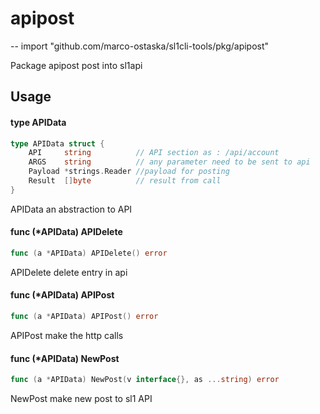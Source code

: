 # apipost
--
    import "github.com/marco-ostaska/sl1cli-tools/pkg/apipost"

Package apipost post into sl1api

## Usage

#### type APIData

```go
type APIData struct {
	API     string          // API section as : /api/account
	ARGS    string          // any parameter need to be sent to api
	Payload *strings.Reader //payload for posting
	Result  []byte          // result from call
}
```

APIData an abstraction to API

#### func (*APIData) APIDelete

```go
func (a *APIData) APIDelete() error
```
APIDelete delete entry in api

#### func (*APIData) APIPost

```go
func (a *APIData) APIPost() error
```
APIPost make the http calls

#### func (*APIData) NewPost

```go
func (a *APIData) NewPost(v interface{}, as ...string) error
```
NewPost make new post to sl1 API
